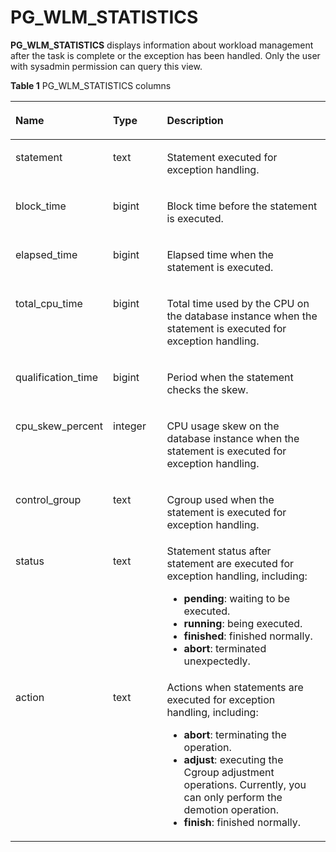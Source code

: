 # PG\_WLM\_STATISTICS<a name="EN-US_TOPIC_0000001105362250"></a>

**PG\_WLM\_STATISTICS**  displays information about workload management after the task is complete or the exception has been handled. Only the user with sysadmin permission can query this view.

**Table  1**  PG\_WLM\_STATISTICS columns

<a name="en-us_topic_0059779245_tb4ba52c1570d4859ad3932db8e373d47"></a>
<table><thead align="left"><tr id="en-us_topic_0059779245_r270f43f8f6154705ac6688b148f84fe2"><th class="cellrowborder" valign="top" width="25.06%" id="mcps1.2.4.1.1"><p id="en-us_topic_0059779245_a26ad5c5aa07e4bccb8ebe8c967b77c2e"><a name="en-us_topic_0059779245_a26ad5c5aa07e4bccb8ebe8c967b77c2e"></a><a name="en-us_topic_0059779245_a26ad5c5aa07e4bccb8ebe8c967b77c2e"></a>Name</p>
</th>
<th class="cellrowborder" valign="top" width="17.93%" id="mcps1.2.4.1.2"><p id="en-us_topic_0059779245_ad2b41af3cfc747a7940b58ff3ac019f2"><a name="en-us_topic_0059779245_ad2b41af3cfc747a7940b58ff3ac019f2"></a><a name="en-us_topic_0059779245_ad2b41af3cfc747a7940b58ff3ac019f2"></a>Type</p>
</th>
<th class="cellrowborder" valign="top" width="57.010000000000005%" id="mcps1.2.4.1.3"><p id="en-us_topic_0059779245_a5585614841c045118adde4e69eb16aff"><a name="en-us_topic_0059779245_a5585614841c045118adde4e69eb16aff"></a><a name="en-us_topic_0059779245_a5585614841c045118adde4e69eb16aff"></a>Description</p>
</th>
</tr>
</thead>
<tbody><tr id="en-us_topic_0059779245_r98505238656a4a28a4710a5d38cdeb45"><td class="cellrowborder" valign="top" width="25.06%" headers="mcps1.2.4.1.1 "><p id="en-us_topic_0059779245_a3c857bd9098847799b39fbf38b0a4503"><a name="en-us_topic_0059779245_a3c857bd9098847799b39fbf38b0a4503"></a><a name="en-us_topic_0059779245_a3c857bd9098847799b39fbf38b0a4503"></a>statement</p>
</td>
<td class="cellrowborder" valign="top" width="17.93%" headers="mcps1.2.4.1.2 "><p id="en-us_topic_0059779245_acddf11135f594d658b354f1458067c09"><a name="en-us_topic_0059779245_acddf11135f594d658b354f1458067c09"></a><a name="en-us_topic_0059779245_acddf11135f594d658b354f1458067c09"></a>text</p>
</td>
<td class="cellrowborder" valign="top" width="57.010000000000005%" headers="mcps1.2.4.1.3 "><p id="en-us_topic_0059779245_a963fdc65274e4327a7960965ccbde3a1"><a name="en-us_topic_0059779245_a963fdc65274e4327a7960965ccbde3a1"></a><a name="en-us_topic_0059779245_a963fdc65274e4327a7960965ccbde3a1"></a>Statement executed for exception handling.</p>
</td>
</tr>
<tr id="en-us_topic_0059779245_ra8d8cdc0ad4a49cf9c8720f5d8e1bef7"><td class="cellrowborder" valign="top" width="25.06%" headers="mcps1.2.4.1.1 "><p id="en-us_topic_0059779245_a8d61284fd78b447bb2be4aa91c28ca70"><a name="en-us_topic_0059779245_a8d61284fd78b447bb2be4aa91c28ca70"></a><a name="en-us_topic_0059779245_a8d61284fd78b447bb2be4aa91c28ca70"></a>block_time</p>
</td>
<td class="cellrowborder" valign="top" width="17.93%" headers="mcps1.2.4.1.2 "><p id="en-us_topic_0059779245_a17b0a7d612bf4954a1f8fc477c167a3f"><a name="en-us_topic_0059779245_a17b0a7d612bf4954a1f8fc477c167a3f"></a><a name="en-us_topic_0059779245_a17b0a7d612bf4954a1f8fc477c167a3f"></a>bigint</p>
</td>
<td class="cellrowborder" valign="top" width="57.010000000000005%" headers="mcps1.2.4.1.3 "><p id="en-us_topic_0059779245_a2ebecec5203f474095ae258e363bc0e7"><a name="en-us_topic_0059779245_a2ebecec5203f474095ae258e363bc0e7"></a><a name="en-us_topic_0059779245_a2ebecec5203f474095ae258e363bc0e7"></a>Block time before the statement is executed.</p>
</td>
</tr>
<tr id="en-us_topic_0059779245_r8402be6acab4439d87a7a999d5d16475"><td class="cellrowborder" valign="top" width="25.06%" headers="mcps1.2.4.1.1 "><p id="en-us_topic_0059779245_a1adea4da9db244e4ba1104b3ab6631f2"><a name="en-us_topic_0059779245_a1adea4da9db244e4ba1104b3ab6631f2"></a><a name="en-us_topic_0059779245_a1adea4da9db244e4ba1104b3ab6631f2"></a>elapsed_time</p>
</td>
<td class="cellrowborder" valign="top" width="17.93%" headers="mcps1.2.4.1.2 "><p id="en-us_topic_0059779245_ab0e9f8fa2e294461b6ba162ce8a6e567"><a name="en-us_topic_0059779245_ab0e9f8fa2e294461b6ba162ce8a6e567"></a><a name="en-us_topic_0059779245_ab0e9f8fa2e294461b6ba162ce8a6e567"></a>bigint</p>
</td>
<td class="cellrowborder" valign="top" width="57.010000000000005%" headers="mcps1.2.4.1.3 "><p id="en-us_topic_0059779245_a0211e8adaf7f49179fbe5154d49b23b9"><a name="en-us_topic_0059779245_a0211e8adaf7f49179fbe5154d49b23b9"></a><a name="en-us_topic_0059779245_a0211e8adaf7f49179fbe5154d49b23b9"></a>Elapsed time when the statement is executed.</p>
</td>
</tr>
<tr id="en-us_topic_0059779245_rff375655d2584f219f20ca2a97b51ab1"><td class="cellrowborder" valign="top" width="25.06%" headers="mcps1.2.4.1.1 "><p id="en-us_topic_0059779245_aa3d4415324044cf4a61beebb5c098a5a"><a name="en-us_topic_0059779245_aa3d4415324044cf4a61beebb5c098a5a"></a><a name="en-us_topic_0059779245_aa3d4415324044cf4a61beebb5c098a5a"></a>total_cpu_time</p>
</td>
<td class="cellrowborder" valign="top" width="17.93%" headers="mcps1.2.4.1.2 "><p id="en-us_topic_0059779245_a38e4b02045b446efb7cd62a71550c620"><a name="en-us_topic_0059779245_a38e4b02045b446efb7cd62a71550c620"></a><a name="en-us_topic_0059779245_a38e4b02045b446efb7cd62a71550c620"></a>bigint</p>
</td>
<td class="cellrowborder" valign="top" width="57.010000000000005%" headers="mcps1.2.4.1.3 "><p id="en-us_topic_0059779245_a5a9141569d7e46e8a7abfb306d56a3d2"><a name="en-us_topic_0059779245_a5a9141569d7e46e8a7abfb306d56a3d2"></a><a name="en-us_topic_0059779245_a5a9141569d7e46e8a7abfb306d56a3d2"></a>Total time used by the CPU on the database instance when the statement is executed for exception handling.</p>
</td>
</tr>
<tr id="en-us_topic_0059779245_rd79edc31928b440ea6bb93b811e2e3ca"><td class="cellrowborder" valign="top" width="25.06%" headers="mcps1.2.4.1.1 "><p id="en-us_topic_0059779245_aa3693b6218d1462489b4e92102186efe"><a name="en-us_topic_0059779245_aa3693b6218d1462489b4e92102186efe"></a><a name="en-us_topic_0059779245_aa3693b6218d1462489b4e92102186efe"></a>qualification_time</p>
</td>
<td class="cellrowborder" valign="top" width="17.93%" headers="mcps1.2.4.1.2 "><p id="en-us_topic_0059779245_ab65947bd91fb4a4c969665881026b5d9"><a name="en-us_topic_0059779245_ab65947bd91fb4a4c969665881026b5d9"></a><a name="en-us_topic_0059779245_ab65947bd91fb4a4c969665881026b5d9"></a>bigint</p>
</td>
<td class="cellrowborder" valign="top" width="57.010000000000005%" headers="mcps1.2.4.1.3 "><p id="en-us_topic_0059779245_a0b40ba85c78c4a8095d9406689a9c7b6"><a name="en-us_topic_0059779245_a0b40ba85c78c4a8095d9406689a9c7b6"></a><a name="en-us_topic_0059779245_a0b40ba85c78c4a8095d9406689a9c7b6"></a>Period when the statement checks the skew.</p>
</td>
</tr>
<tr id="en-us_topic_0059779245_rcf12f2780bcb4bbc940380c7ecbc4459"><td class="cellrowborder" valign="top" width="25.06%" headers="mcps1.2.4.1.1 "><p id="en-us_topic_0059779245_acf0f8389d8e44740a43d950929f3ce75"><a name="en-us_topic_0059779245_acf0f8389d8e44740a43d950929f3ce75"></a><a name="en-us_topic_0059779245_acf0f8389d8e44740a43d950929f3ce75"></a>cpu_skew_percent</p>
</td>
<td class="cellrowborder" valign="top" width="17.93%" headers="mcps1.2.4.1.2 "><p id="en-us_topic_0059779245_aca9a5cae562e4a72ab9612c905ecd832"><a name="en-us_topic_0059779245_aca9a5cae562e4a72ab9612c905ecd832"></a><a name="en-us_topic_0059779245_aca9a5cae562e4a72ab9612c905ecd832"></a>integer</p>
</td>
<td class="cellrowborder" valign="top" width="57.010000000000005%" headers="mcps1.2.4.1.3 "><p id="en-us_topic_0059779245_a8de5de7ab066486d949b48d819706458"><a name="en-us_topic_0059779245_a8de5de7ab066486d949b48d819706458"></a><a name="en-us_topic_0059779245_a8de5de7ab066486d949b48d819706458"></a>CPU usage skew on the database instance when the statement is executed for exception handling.</p>
</td>
</tr>
<tr id="en-us_topic_0059779245_r201440ea6e76450d962be239dfd15d6e"><td class="cellrowborder" valign="top" width="25.06%" headers="mcps1.2.4.1.1 "><p id="en-us_topic_0059779245_abb3d8d409da941db86c1647c708a7ced"><a name="en-us_topic_0059779245_abb3d8d409da941db86c1647c708a7ced"></a><a name="en-us_topic_0059779245_abb3d8d409da941db86c1647c708a7ced"></a>control_group</p>
</td>
<td class="cellrowborder" valign="top" width="17.93%" headers="mcps1.2.4.1.2 "><p id="en-us_topic_0059779245_a113318782dcb4250960421adc71d8a7a"><a name="en-us_topic_0059779245_a113318782dcb4250960421adc71d8a7a"></a><a name="en-us_topic_0059779245_a113318782dcb4250960421adc71d8a7a"></a>text</p>
</td>
<td class="cellrowborder" valign="top" width="57.010000000000005%" headers="mcps1.2.4.1.3 "><p id="en-us_topic_0059779245_ab1edc1e6100c4ff4b5fff5d6e273f4ed"><a name="en-us_topic_0059779245_ab1edc1e6100c4ff4b5fff5d6e273f4ed"></a><a name="en-us_topic_0059779245_ab1edc1e6100c4ff4b5fff5d6e273f4ed"></a>Cgroup used when the statement is executed for exception handling.</p>
</td>
</tr>
<tr id="en-us_topic_0059779245_r918df64590b74ce0aa105b04c3835f2b"><td class="cellrowborder" valign="top" width="25.06%" headers="mcps1.2.4.1.1 "><p id="en-us_topic_0059779245_a63ae752c97034b0c8262eb650508f5b7"><a name="en-us_topic_0059779245_a63ae752c97034b0c8262eb650508f5b7"></a><a name="en-us_topic_0059779245_a63ae752c97034b0c8262eb650508f5b7"></a>status</p>
</td>
<td class="cellrowborder" valign="top" width="17.93%" headers="mcps1.2.4.1.2 "><p id="en-us_topic_0059779245_adc7faadf069a4ff7878f9bc34c1730eb"><a name="en-us_topic_0059779245_adc7faadf069a4ff7878f9bc34c1730eb"></a><a name="en-us_topic_0059779245_adc7faadf069a4ff7878f9bc34c1730eb"></a>text</p>
</td>
<td class="cellrowborder" valign="top" width="57.010000000000005%" headers="mcps1.2.4.1.3 "><div class="p" id="en-us_topic_0059779245_ada2a87a0a21c429ba419f9f89a24b30e"><a name="en-us_topic_0059779245_ada2a87a0a21c429ba419f9f89a24b30e"></a><a name="en-us_topic_0059779245_ada2a87a0a21c429ba419f9f89a24b30e"></a>Statement status after statement are executed for exception handling, including:<a name="en-us_topic_0059779245_u70e5f119849345c893d11193a9cace28"></a><a name="en-us_topic_0059779245_u70e5f119849345c893d11193a9cace28"></a><ul id="en-us_topic_0059779245_u70e5f119849345c893d11193a9cace28"><li><strong id="b12772204695519"><a name="b12772204695519"></a><a name="b12772204695519"></a>pending</strong>: waiting to be executed.</li><li><strong id="b200307595944716"><a name="b200307595944716"></a><a name="b200307595944716"></a>running</strong>: being executed.</li><li><strong id="b17353105014619"><a name="b17353105014619"></a><a name="b17353105014619"></a>finished</strong>: finished normally.</li><li><strong id="b5893102155712"><a name="b5893102155712"></a><a name="b5893102155712"></a>abort</strong>: terminated unexpectedly.</li></ul>
</div>
</td>
</tr>
<tr id="en-us_topic_0059779245_r26e90f84936b44e9a1199dcda82cbc24"><td class="cellrowborder" valign="top" width="25.06%" headers="mcps1.2.4.1.1 "><p id="en-us_topic_0059779245_ad96ddeaf2bef49eb845a5fe0d80587d8"><a name="en-us_topic_0059779245_ad96ddeaf2bef49eb845a5fe0d80587d8"></a><a name="en-us_topic_0059779245_ad96ddeaf2bef49eb845a5fe0d80587d8"></a>action</p>
</td>
<td class="cellrowborder" valign="top" width="17.93%" headers="mcps1.2.4.1.2 "><p id="en-us_topic_0059779245_aefacc7a600c14ab0954504e16db03e93"><a name="en-us_topic_0059779245_aefacc7a600c14ab0954504e16db03e93"></a><a name="en-us_topic_0059779245_aefacc7a600c14ab0954504e16db03e93"></a>text</p>
</td>
<td class="cellrowborder" valign="top" width="57.010000000000005%" headers="mcps1.2.4.1.3 "><div class="p" id="en-us_topic_0059779245_adb1a92ee753b421b818018e2b8c9b77d"><a name="en-us_topic_0059779245_adb1a92ee753b421b818018e2b8c9b77d"></a><a name="en-us_topic_0059779245_adb1a92ee753b421b818018e2b8c9b77d"></a>Actions when statements are executed for exception handling, including:<a name="en-us_topic_0059779245_ued96c56692a241e884c10e9bc1841aa3"></a><a name="en-us_topic_0059779245_ued96c56692a241e884c10e9bc1841aa3"></a><ul id="en-us_topic_0059779245_ued96c56692a241e884c10e9bc1841aa3"><li><strong id="b797363925710"><a name="b797363925710"></a><a name="b797363925710"></a>abort</strong>: terminating the operation.</li><li><strong id="b6886104915712"><a name="b6886104915712"></a><a name="b6886104915712"></a>adjust</strong>: executing the Cgroup adjustment operations. Currently, you can only perform the demotion operation.</li><li><strong id="b1748765385719"><a name="b1748765385719"></a><a name="b1748765385719"></a>finish</strong>: finished normally.</li></ul>
</div>
</td>
</tr>
</tbody>
</table>

